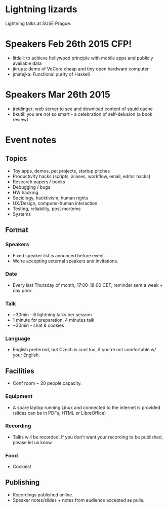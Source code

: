 # Lightning lizards

Lightning talks at SUSE Prague.

# Speakers Feb 26th 2015 CFP!

 - littleli: to achieve hollywood principle with mobile apps and publicly available data
 - jkrupa: demo of VoCore cheap and tiny open hardware computer
 - jmatejka: Functional purity of Haskell

# Speakers Mar 26th 2015

 - jreidinger: web server to see and download content of squid cache
 - bkutil: you are not so smart - a celebration of self-delusion (a book review)

# Event notes

## Topics

  - Toy apps, demos, pet projects, startup pitches
  - Productivity hacks (scripts, aliases, workflow, email, editor hacks)
  - Research papers / books
  - Debugging / bugs
  - HW hacking
  - Sociology, hacktivism, human rights
  - UX/Design, computer-human interaction
  - Testing, reliability, post mortems
  - Systems

## Format

### Speakers

  - Fixed speaker list is anounced before event.
  - We're accepting external speakers and invitations.

### Date

  - Every last Thursday of month, 17:00-18:00 CET, reminder sent a week + day prior.

### Talk

  - ~30min - 6 lightning talks per session
  - 1 minute for preparation, 4 minutes talk
  - ~30min - chat & cookies

### Language

  - English preferred, but Czech is cool too, if you're not comfortable w/ your English.

## Facilities

  - Conf room ~ 20 people capacity.

### Equipment

  - A spare laptop running Linux and connected to the internet is provided (slides can be in PDFs, HTML or LibreOffice)

### Recording

  - Talks will be recorded. If you don't want your recording to be published, please let us know.

### Food

  - Cookies!

## Publishing

  - Recordings published online.
  - Speaker notes/slides + notes from audience accepted as pulls.
